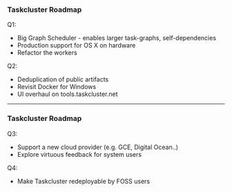### Taskcluster Roadmap

Q1:

 * Big Graph Scheduler - enables larger task-graphs, self-dependencies
 * Production support for OS X on hardware
 * Refactor the workers

Q2:

 * Deduplication of public artifacts
 * Revisit Docker for Windows
 * UI overhaul on tools.taskcluster.net






---

### Taskcluster Roadmap

Q3:

 * Support a new cloud provider (e.g. GCE, Digital Ocean..)
 * Explore virtuous feedback for system users

Q4:

 * Make Taskcluster redeployable by FOSS users
